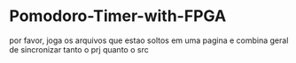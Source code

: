 # Pomodoro-Timer-with-FPGA

por favor, joga os arquivos que estao soltos em uma pagina e combina geral de sincronizar tanto o prj quanto o src